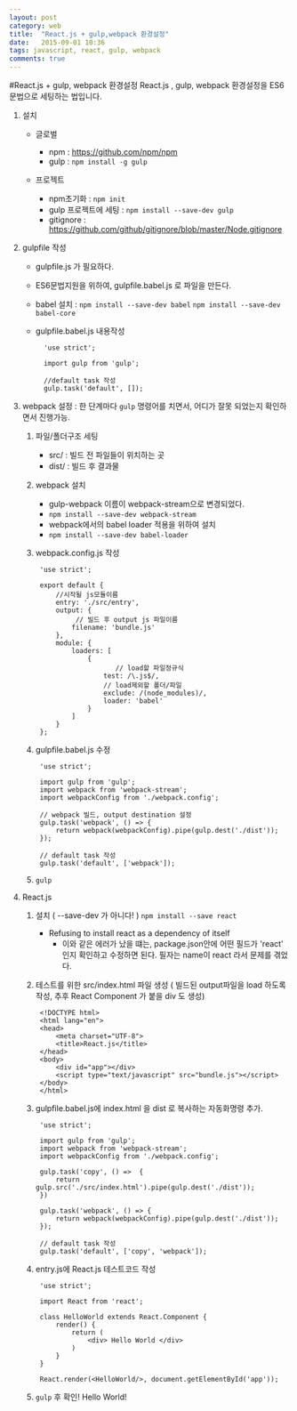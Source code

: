 ```yaml
---
layout: post
category: web
title:  "React.js + gulp,webpack 환경설정"
date:   2015-09-01 10:36
tags: javascript, react, gulp, webpack
comments: true
---
```


#React.js + gulp, webpack 환경설정
React.js , gulp, webpack 환경설정을 ES6 문법으로 세팅하는 법입니다.

1. 설치
	- 글로벌
		- npm : https://github.com/npm/npm
		- gulp : `npm install -g gulp`
		
	- 프로젝트
		- npm초기화 : `npm init`
		- gulp 프로젝트에 세팅 : `npm install --save-dev gulp`
		- gitignore : https://github.com/github/gitignore/blob/master/Node.gitignore
		
2. gulpfile 작성
	- gulpfile.js 가 필요하다.
	- ES6문법지원을 위하여, gulpfile.babel.js 로 파일을 만든다.
	- babel 설치 : `npm install --save-dev babel` 
				    `npm install --save-dev babel-core`
	- gulpfile.babel.js 내용작성
		
			'use strict';
			
			import gulp from 'gulp';
			
			//default task 작성
			gulp.task('default', []);
	

3. webpack 설정 : 한 단계마다 `gulp` 명령어를 치면서, 어디가 잘못 되었는지 확인하면서 진행가능.
	1. 파일/폴더구조 세팅
		- src/ : 빌드 전 파일들이 위치하는 곳
		- dist/ : 빌드 후 결과물
	2. webpack 설치
		- gulp-webpack 이름이 webpack-stream으로 변경되었다.
		- `npm install --save-dev webpack-stream`
		- webpack에서의 babel loader 적용을 위하여 설치
		- `npm install --save-dev babel-loader`
	3. webpack.config.js 작성

			'use strict';
			
			export default {
				//시작될 js모듈이름
			    entry: './src/entry',
			    output: {
			    	 // 빌드 후 output js 파일이름
			        filename: 'bundle.js'
			    },
			    module: {
			        loaders: [
			            {
			            	   // load할 파일정규식
			                test: /\.js$/,
			                // load제외할 폴더/파일
			                exclude: /(node_modules)/,
			                loader: 'babel'
			            }
			        ]
			    }
			};

	4. gulpfile.babel.js 수정

			'use strict';
			
			import gulp from 'gulp';
			import webpack from 'webpack-stream';
			import webpackConfig from './webpack.config';
			
			// webpack 빌드, output destination 설정
			gulp.task('webpack', () => {
			    return webpack(webpackConfig).pipe(gulp.dest('./dist'));
			});
			
			// default task 작성
			gulp.task('default', ['webpack']);
		
	5. `gulp`
	
4. React.js
	1. 설치 ( --save-dev 가 아니다! )
		`npm install --save react`
		- Refusing to install react as a dependency of itself
			- 이와 같은 에러가 났을 떄는, package.json안에 어떤 필드가 'react' 인지 확인하고 수정하면 된다. 필자는 name이 react 라서 문제를 겪었다.
	2. 테스트를 위한 src/index.html 파일 생성 ( 빌드된 output파일을 load 하도록 작성, 추후 React Component 가 붙을 div 도 생성)

			<!DOCTYPE html>
			<html lang="en">
			<head>
			    <meta charset="UTF-8">
			    <title>React.js</title>
			</head>
			<body>
				<div id="app"></div>
			    <script type="text/javascript" src="bundle.js"></script>
			</body>
			</html>
		
	3. gulpfile.babel.js에 index.html 을 dist 로 복사하는 자동화명령 추가.
	
			'use strict';
			
			import gulp from 'gulp';
			import webpack from 'webpack-stream';
			import webpackConfig from './webpack.config';
			
			gulp.task('copy', () =>  {
			    return gulp.src('./src/index.html').pipe(gulp.dest('./dist'));
			})
			
			gulp.task('webpack', () => {
			    return webpack(webpackConfig).pipe(gulp.dest('./dist'));
			});
			
			// default task 작성
			gulp.task('default', ['copy', 'webpack']);
	
	4. entry.js에 React.js 테스트코드 작성

			'use strict';
			
			import React from 'react';
				
			class HelloWorld extends React.Component {
			    render() {
			        return (
			            <div> Hello World </div>
			        )
			    }
			}
				
			React.render(<HelloWorld/>, document.getElementById('app'));

	5. `gulp` 후 확인! Hello World!
